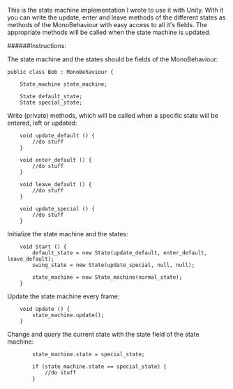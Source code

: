 This is the state machine implementation I wrote to use it with Unity. With it you can write the update, enter and leave methods of the different states as methods of the MonoBehaviour with easy access to all it's fields. The appropriate methods will be called when the state machine is updated.

######Instructions:

The state machine and the states should be fields of the MonoBehaviour:
```
public class Bob : MonoBehaviour {

	State_machine state_machine;
	
    State default_state;
    State special_state;
```

Write (private) methods, which will be called when a specific state will be entered, left or updated:
```
	void update_default () { 
		//do stuff
	}
	
	void enter_default () { 
		//do stuff
	}
	
	void leave_default () { 
		//do stuff
	}
	
	void update_special () { 
		//do stuff
	}
```

Initialize the state machine and the states:
```
	void Start () {
		default_state = new State(update_default, enter_default, leave_default);
        swing_state = new State(update_special, null, null);

        state_machine = new State_machine(normal_state);
	}
```

Update the state machine every frame:
```
	void Update () {
		state_machine.update();
	}
```

Change and query the current state with the state field of the state machine:
```
		state_machine.state = special_state;
		
		if (state_machine.state == special_state) {
			//do stuff
		}
```

	
	